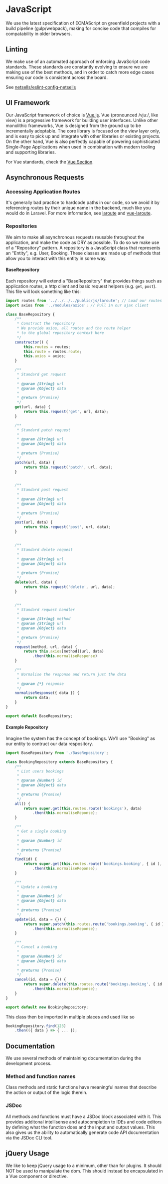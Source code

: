 # JavaScript

We use the latest specification of ECMAScript on greenfield projects with a build pipeline (gulp/webpack), making for concise code that compiles for compatability in older browsers.

## Linting

We make use of an automated approach of enforcing JavaScript code standards. These standards are constantly evolving to ensure we are making use of the best methods, and in order to catch more edge cases ensuring our code is consistent across the board.

See [netsells/eslint-config-netsells](https://github.com/netsells/eslint-config-netsells)

## UI Framework

Our JavaScript framework of choice is [Vue.js](https://vuejs.org/v2/guide/). Vue (pronounced /vjuː/, like view) is a progressive framework for building user interfaces. Unlike other monolithic frameworks, Vue is designed from the ground up to be incrementally adoptable. The core library is focused on the view layer only, and is easy to pick up and integrate with other libraries or existing projects. On the other hand, Vue is also perfectly capable of powering sophisticated Single-Page Applications when used in combination with modern tooling and supporting libraries.

For Vue standards, check the [Vue Section](./vue.html).

## Asynchronous Requests

### Accessing Application Routes

It's generally bad practice to hardcode paths in our code, so we avoid it by referencing routes by their unique name in the backend, much like you would do in Laravel. For more information, see [laroute](https://github.com/samturrell/laroute) and [vue-laroute](https://github.com/samturrell/vue-laroute).

### Repositories

We aim to make all asynchronous requests reusable throughout the application, and make the code as DRY as possible. To do so we make use of a "Repository" pattern. A repository is a JavaScript class that represents an "Entity", e.g. User, Booking. These classes are made up of methods that allow you to interact with this entity in some way.

#### BaseRepository

Each repository will extend a "BaseRepository" that provides things such as application routes, a http client and basic request helpers (e.g. `get`, `post`). This file will look something like this:

<spoiler>

```javascript
import routes from '../../../../public/js/laroute'; // Load our routes
import axios from '../modules/axios'; // Pull in our ajax client

class BaseRepository {
    /**
     * Construct the repository
     * We provide axios, all routes and the route helper
     * to the global repository context here
     */
    constructor() {
        this.routes = routes;
        this.route = routes.route;
        this.axios = axios;
    }

    /**
     * Standard get request
     *
     * @param {String} url
     * @param {Object} data
     *
     * @return {Promise}
     */
    get(url, data) {
        return this.request('get', url, data);
    }

    /**
     * Standard patch request
     *
     * @param {String} url
     * @param {Object} data
     *
     * @return {Promise}
     */
    patch(url, data) {
        return this.request('patch', url, data);
    }


    /**
     * Standard post request
     *
     * @param {String} url
     * @param {Object} data
     *
     * @return {Promise}
     */
    post(url, data) {
        return this.request('post', url, data);
    }


    /**
     * Standard delete request
     *
     * @param {String} url
     * @param {Object} data
     *
     * @return {Promise}
     */
    delete(url, data) {
        return this.request('delete', url, data);
    }


    /**
     * Standard request handler
     *
     * @param {String} method
     * @param {String} url
     * @param {Object} data
     *
     * @return {Promise}
     */
    request(method, url, data) {
        return this.axios[method](url, data)
            .then(this.normaliseResponse)
    }

    /**
     * Normalise the response and return just the data
     *
     * @param {*} response
     */
    normaliseResponse({ data }) {
        return data;
    }
}

export default BaseRepository;
```

</spoiler>

#### Example Repository

Imagine the system has the concept of bookings. We'll use "Booking" as our entity to contruct our data respository.

<spoiler>

```javascript
import BaseRepository from './BaseRepository';

class BookingRepository extends BaseRepository {
    /**
     * List users bookings
     *
     * @param {Number} id
     * @param {Object} data
     *
     * @returns {Promise}
     */
    all() {
        return super.get(this.routes.route('bookings'), data)
            .then(this.normaliseReponse);
    }

    /**
     * Get a single booking
     *
     * @param {Number} id
     *
     * @returns {Promise}
     */
    find(id) {
        return super.get(this.routes.route('bookings.booking', { id ), data)
            .then(this.normaliseReponse);
    }

    /**
     * Update a booking
     *
     * @param {Number} id
     * @param {Object} data
     *
     * @returns {Promise}
     */
    update(id, data = {}) {
        return super.patch(this.routes.route('bookings.booking', { id }), data)
            .then(this.normaliseReponse);
    }

    /**
     * Cancel a booking
     *
     * @param {Number} id
     * @param {Object} data
     *
     * @returns {Promise}
     */
    cancel(id, data = {}) {
        return super.delete(this.routes.route('bookings.booking', { id }), data)
            .then(this.normaliseReponse);
    }
}

export default new BookingRepository;
```

</spoiler>

This class then be imported in multiple places and used like so
```javascript
BookingRepository.find(123)
    .then(({ data } => { ... });
```

## Documentation

We use several methods of maintaining documentation during the development process.

### Method and function names

Class methods and static functions have meaningful names that describe the action or output of the logic therein.

### JSDoc

All methods and functions must have a JSDoc block associated with it. This provides additonal intellisense and autocompletion to IDEs and code editors by defining what the function does and the input and output values. This also gives us the ability to automatically generate code API documentation via the JSDoc CLI tool.

## jQuery Usage

We like to keep jQuery usage to a minimum, other than for plugins. It should NOT be used to manipulate the dom. This should instead be encapsulated in a Vue component or directive.

